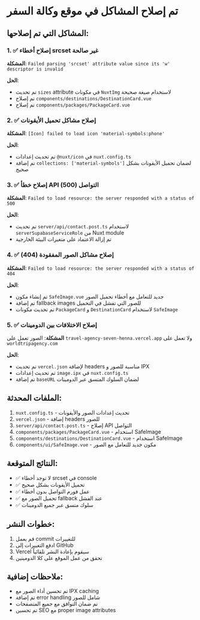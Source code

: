 # تم إصلاح المشاكل في موقع وكالة السفر

## المشاكل التي تم إصلاحها:

### 1. ✅ إصلاح أخطاء srcset غير صالحة
**المشكلة**: `Failed parsing 'srcset' attribute value since its 'w' descriptor is invalid`

**الحل**:
- تم تحديث `sizes` attribute في مكونات `NuxtImg` لاستخدام صيغة صحيحة
- تم إصلاح `components/destinations/DestinationCard.vue`
- تم إصلاح `components/packages/PackageCard.vue`

### 2. ✅ إصلاح مشاكل تحميل الأيقونات
**المشكلة**: `[Icon] failed to load icon 'material-symbols:phone'`

**الحل**:
- تم تحديث إعدادات `@nuxt/icon` في `nuxt.config.ts`
- تم إضافة `collections: ['material-symbols']` لضمان تحميل الأيقونات بشكل صحيح

### 3. ✅ إصلاح خطأ API التواصل (500)
**المشكلة**: `Failed to load resource: the server responded with a status of 500`

**الحل**:
- تم تحديث `server/api/contact.post.ts` لاستخدام `serverSupabaseServiceRole` من Nuxt module
- تم إزالة الاعتماد على متغيرات البيئة الخارجية

### 4. ✅ إصلاح مشاكل الصور المفقودة (404)
**المشكلة**: `Failed to load resource: the server responded with a status of 404`

**الحل**:
- تم إنشاء مكون `SafeImage.vue` جديد للتعامل مع أخطاء تحميل الصور
- تم إضافة fallback images للصور التي تفشل في التحميل
- تم تحديث مكونات `PackageCard` و `DestinationCard` لاستخدام `SafeImage`

### 5. ✅ إصلاح الاختلافات بين الدومينات
**المشكلة**: الصور تعمل على `travel-agency-seven-henna.vercel.app` ولا تعمل على `worldtripagency.com`

**الحل**:
- تم تحديث `vercel.json` لإضافة headers مناسبة للصور و IPX
- تم تحديث إعدادات `image.ipx` في `nuxt.config.ts`
- تم إضافة `baseURL` لضمان السلوك المتسق عبر الدومينات

## الملفات المحدثة:

1. `nuxt.config.ts` - تحديث إعدادات الصور والأيقونات
2. `vercel.json` - إضافة headers للصور
3. `server/api/contact.post.ts` - إصلاح API التواصل
4. `components/packages/PackageCard.vue` - استخدام SafeImage
5. `components/destinations/DestinationCard.vue` - استخدام SafeImage
6. `components/ui/SafeImage.vue` - مكون جديد للتعامل مع الصور

## النتائج المتوقعة:

- ✅ لا توجد أخطاء srcset في console
- ✅ تحميل الأيقونات بشكل صحيح
- ✅ عمل فورم التواصل بدون أخطاء
- ✅ تحميل الصور مع fallback عند الفشل
- ✅ سلوك متسق عبر جميع الدومينات

## خطوات النشر:

1. قم بعمل commit للتغييرات
2. ادفع التغييرات إلى GitHub
3. Vercel سيقوم بإعادة النشر تلقائياً
4. تحقق من عمل الموقع على كلا الدومينين

## ملاحظات إضافية:

- تم تحسين أداء الصور مع IPX caching
- تم إضافة error handling شامل للصور
- تم ضمان التوافق مع جميع المتصفحات
- تم تحسين SEO مع proper image attributes

